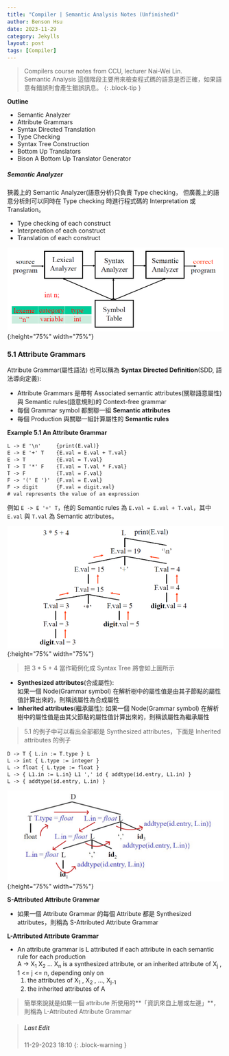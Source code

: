 ```yaml
---
title: "Compiler | Semantic Analysis Notes (Unfinished)"
author: Benson Hsu
date: 2023-11-29
category: Jekylls
layout: post
tags: [Compiler]
---
```


> Compilers course notes from CCU, lecturer Nai-Wei Lin.  
> Semantic Analysis 這個階段主要用來檢查程式碼的語意是否正確，如果語意有錯誤則會產生錯誤訊息。
{: .block-tip }

**Outline**
-   Semantic Analyzer
-   Attribute Grammars
-   Syntax Directed Translation
-   Type Checking
-   Syntax Tree Construction
-   Bottom Up Translators
-   Bison A Bottom Up Translator Generator

##### Semantic Analyzer

狹義上的 Semantic Analyzer(語意分析)只負責 Type checking，
但廣義上的語意分析則可以同時在 Type checking 時進行程式碼的 Interpretation 或 Translation。

-   Type checking of each construct
-   Interpreation of each construct
-   Translation of each construct

![](../assets/image/2023-11-29-semantic_analysis/1.png){:height="75%" width="75%"}

### 5.1 Attribute Grammars

Attribute Grammar(屬性語法) 也可以稱為 **Syntax Directed Definition**(SDD, 語法導向定義):
-   Attribute Grammars 是帶有 Associated semantic attributes(關聯語意屬性)與 Semantic rules(語意規則)的 Context-free grammar
-   每個 Grammar symbol 都關聯一組 **Semantic attributes**
-   每個 Production 與關聯一組計算屬性的 **Semantic rules**

**Example 5.1 An Attribute Grammar**

```
L -> E '\n'     {print(E.val)}
E -> E '+' T    {E.val = E.val + T.val}
E -> T          {E.val = T.val}
T -> T '*' F    {T.val = T.val * F.val}
T -> F          {T.val = F.val}
F -> '(' E ')'  {F.val = E.val}
F -> digit      {F.val = digit.val}
# val represents the value of an expression
```

例如 `E -> E '+' T`，他的 Semantic rules 為 `E.val = E.val + T.val`，其中 `E.val` 與 `T.val` 為 Semantic attributes。

![](../assets/image/2023-11-29-semantic_analysis/2.png){:height="75%" width="75%"}

> 把 3 * 5 + 4 當作範例化成 Syntax Tree 將會如上圖所示

-   **Synthesized attributes**(合成屬性):  
如果一個 Node(Grammar symbol) 在解析樹中的屬性值是由其子節點的屬性值計算出來的，則稱該屬性為合成屬性
-   **Inherited attributes**(繼承屬性):
如果一個 Node(Grammar symbol) 在解析樹中的屬性值是由其父節點的屬性值計算出來的，則稱該屬性為繼承屬性

> 5.1 的例子中可以看出全部都是 Synthesized attributes，下面是 Inherited attributes 的例子

```
D -> T { L.in := T.type } L
L -> int { L.type := integer }
L -> float { L.type := float }
L -> { L1.in := L.in} L1 ',' id { addtype(id.entry, L1.in) }
L -> { addtype(id.entry, L.in) }
```

![](../assets/image/2023-11-29-semantic_analysis/3.png){:height="75%" width="75%"}

**S-Attributed Attribute Grammar**  
-   如果一個 Attribute Grammar 的每個 Attribute 都是 Synthesized attributes，則稱為 S-Attributed Attribute Grammar

**L-Attributed Attribute Grammar**

-   An attribute grammar is L attributed if each attribute in each semantic rule for each production  
    A -> X<sub>1</sub> X<sub>2</sub> … X<sub>n</sub>
is a synthesized attribute, or an inherited attribute of X<sub>j</sub> , 1 <= j <= n, depending only on
    1. the attributes of X<sub>1</sub> , X<sub>2</sub> , …, X<sub>j-1</sub> 
    2. the inherited attributes of A

> 簡單來說就是如果一個 attribute 所使用的**「資訊來自上層或左邊」**，則稱為 L-Attributed Attribute Grammar

> ##### Last Edit
> 11-29-2023 18:10 
{: .block-warning }